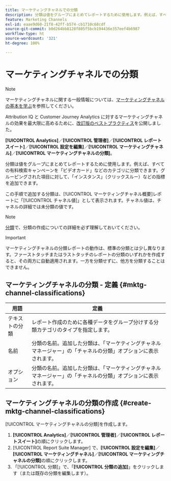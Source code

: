 ```yaml
---
title: マーケティングチャネルでの分類
description: 分類は値をグループにまとめてレポートするために使用します。例えば、すべての有料検索キャンペーンを「ビデオカード」などのカテゴリに分類できます。グルーピングされた項目に対して、「インスタンス」（クリックスルー）などの指標を追加できます。
feature: Marketing Channels
exl-id: eaae9d60-21f8-42ff-b574-cb1710c68cdf
source-git-commit: b0d264bb8128f805f5bcb194436e357eef4b6987
workflow-type: ht
source-wordcount: '321'
ht-degree: 100%

---
```


# マーケティングチャネルでの分類

>[!NOTE]
>
> マーケティングチャネルに関する一般情報については、[マーケティングチャネルの基本を学ぶ](/help/components/c-marketing-channels/c-getting-started-mchannel.md)を参照してください。
>
> Attribution IQ と Customer Journey Analytics に対するマーケティングチャネルの効果を最大限に高めるために、[改訂版のベストプラクティス](/help/components/c-marketing-channels/mchannel-best-practices.md)を公開しました。

**[!UICONTROL Analytics]**／**[!UICONTROL 管理者]**／**[!UICONTROL レポートスイート]**／**[!UICONTROL 設定を編集]**／**[!UICONTROL マーケティングチャネル]**／**[!UICONTROL マーケティングチャネルの分類]**。

分類は値をグループにまとめてレポートするために使用します。例えば、すべての有料検索キャンペーンを「ビデオカード」などのカテゴリに分類できます。グルーピングされた項目に対して、「インスタンス」（クリックスルー）などの指標を追加できます。

この手順で追加する分類は、[!UICONTROL マーケティングチャネル概要]レポートに「[!UICONTROL チャネル値]」として表示されます。チャネル値は、チャネルの詳細では未分類の値です。

>[!NOTE]
>
>[分類](/help/components/classifications/c-classifications.md)で、分類の作成についての詳細を必ず理解しておいてください。

>[!IMPORTANT]
>
>マーケティングチャネルの分類レポートの動作は、標準の分類とは少し異なります。ファーストタッチまたはラストタッチのレポートの分類のいずれかを作成すると、その両方に自動適用されます。一方を分類せずに、他方を分類することはできません。

## マーケティングチャネルの分類 - 定義 {#mktg-channel-classifications}

| 用語 | 定義 |
|--- |--- |
| テキストの分類 | レポート作成のために各種データをグループ分けする分類カテゴリのタイプを指定します。 |
| 名前 | 分類の名前。追加した分類は、「マーケティングチャネルマネージャー」の「チャネルの分類」オプションに表示されます。 |
| オプション | 分類の名前。追加した分類は、「マーケティングチャネルマネージャー」の「チャネルの分類」オプションに表示されます。 |

## マーケティングチャネルの分類の作成 {#create-mktg-channel-classifications}

[!UICONTROL マーケティングチャネルの分類]を作成します。

1. **[!UICONTROL Analytics]**／**[!UICONTROL 管理者]**／**[!UICONTROL レポートスイート]**&#x200B;の順にクリックします。
1. [!UICONTROL Report Suite Manager] で、**[!UICONTROL 設定を編集]**／**[!UICONTROL マーケティングチャネル]**／**[!UICONTROL マーケティングチャネルの分類]**&#x200B;の順にクリックします。
1. 「[!UICONTROL 分類]」で、「**[!UICONTROL 分類の追加]**」をクリックします（または既存の分類を編集します）。
